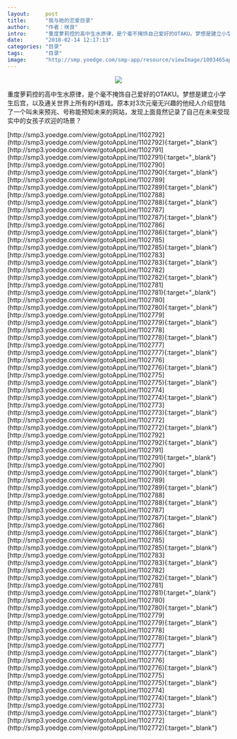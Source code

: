 ```yaml
---
layout:     post
title:      "我与她的恋爱目录"
author:     "作者：咲良"
intro:      "重度萝莉控的高中生水原律，是个毫不掩饰自己爱好的OTAKU。梦想是建立小学生后宫，以及通关世界上所有的H游戏。原本对3次元毫无兴趣的他经人介绍登陆了一个叫未来预兆、号称能预知未来的网站，发现上面竟然记录了自己在未来受现实中的女孩子欢迎的场景？"
date:       "2018-02-14 12:17:13"
categories: "目录"
tags:       "目录"
image:      "http://smp.yoedge.com/smp-app/resource/viewImage/1003465appline.png"
---
```

<div style="text-align: center">
<p><img src="http://smp.yoedge.com/smp-app/resource/viewImage/1003465appline.png"/></p>
</div>
<p class="post-meta">
<span>重度萝莉控的高中生水原律，是个毫不掩饰自己爱好的OTAKU。梦想是建立小学生后宫，以及通关世界上所有的H游戏。原本对3次元毫无兴趣的他经人介绍登陆了一个叫未来预兆、号称能预知未来的网站，发现上面竟然记录了自己在未来受现实中的女孩子欢迎的场景？</span>
</p>
[http://smp3.yoedge.com/view/gotoAppLine/1102792](http://smp3.yoedge.com/view/gotoAppLine/1102792){:target="_blank"}
[http://smp3.yoedge.com/view/gotoAppLine/1102791](http://smp3.yoedge.com/view/gotoAppLine/1102791){:target="_blank"}
[http://smp3.yoedge.com/view/gotoAppLine/1102790](http://smp3.yoedge.com/view/gotoAppLine/1102790){:target="_blank"}
[http://smp3.yoedge.com/view/gotoAppLine/1102789](http://smp3.yoedge.com/view/gotoAppLine/1102789){:target="_blank"}
[http://smp3.yoedge.com/view/gotoAppLine/1102788](http://smp3.yoedge.com/view/gotoAppLine/1102788){:target="_blank"}
[http://smp3.yoedge.com/view/gotoAppLine/1102787](http://smp3.yoedge.com/view/gotoAppLine/1102787){:target="_blank"}
[http://smp3.yoedge.com/view/gotoAppLine/1102786](http://smp3.yoedge.com/view/gotoAppLine/1102786){:target="_blank"}
[http://smp3.yoedge.com/view/gotoAppLine/1102785](http://smp3.yoedge.com/view/gotoAppLine/1102785){:target="_blank"}
[http://smp3.yoedge.com/view/gotoAppLine/1102783](http://smp3.yoedge.com/view/gotoAppLine/1102783){:target="_blank"}
[http://smp3.yoedge.com/view/gotoAppLine/1102782](http://smp3.yoedge.com/view/gotoAppLine/1102782){:target="_blank"}
[http://smp3.yoedge.com/view/gotoAppLine/1102781](http://smp3.yoedge.com/view/gotoAppLine/1102781){:target="_blank"}
[http://smp3.yoedge.com/view/gotoAppLine/1102780](http://smp3.yoedge.com/view/gotoAppLine/1102780){:target="_blank"}
[http://smp3.yoedge.com/view/gotoAppLine/1102779](http://smp3.yoedge.com/view/gotoAppLine/1102779){:target="_blank"}
[http://smp3.yoedge.com/view/gotoAppLine/1102778](http://smp3.yoedge.com/view/gotoAppLine/1102778){:target="_blank"}
[http://smp3.yoedge.com/view/gotoAppLine/1102777](http://smp3.yoedge.com/view/gotoAppLine/1102777){:target="_blank"}
[http://smp3.yoedge.com/view/gotoAppLine/1102776](http://smp3.yoedge.com/view/gotoAppLine/1102776){:target="_blank"}
[http://smp3.yoedge.com/view/gotoAppLine/1102775](http://smp3.yoedge.com/view/gotoAppLine/1102775){:target="_blank"}
[http://smp3.yoedge.com/view/gotoAppLine/1102774](http://smp3.yoedge.com/view/gotoAppLine/1102774){:target="_blank"}
[http://smp3.yoedge.com/view/gotoAppLine/1102773](http://smp3.yoedge.com/view/gotoAppLine/1102773){:target="_blank"}
[http://smp3.yoedge.com/view/gotoAppLine/1102772](http://smp3.yoedge.com/view/gotoAppLine/1102772){:target="_blank"}
[http://smp3.yoedge.com/view/gotoAppLine/1102792](http://smp3.yoedge.com/view/gotoAppLine/1102792){:target="_blank"}
[http://smp3.yoedge.com/view/gotoAppLine/1102791](http://smp3.yoedge.com/view/gotoAppLine/1102791){:target="_blank"}
[http://smp3.yoedge.com/view/gotoAppLine/1102790](http://smp3.yoedge.com/view/gotoAppLine/1102790){:target="_blank"}
[http://smp3.yoedge.com/view/gotoAppLine/1102789](http://smp3.yoedge.com/view/gotoAppLine/1102789){:target="_blank"}
[http://smp3.yoedge.com/view/gotoAppLine/1102788](http://smp3.yoedge.com/view/gotoAppLine/1102788){:target="_blank"}
[http://smp3.yoedge.com/view/gotoAppLine/1102787](http://smp3.yoedge.com/view/gotoAppLine/1102787){:target="_blank"}
[http://smp3.yoedge.com/view/gotoAppLine/1102786](http://smp3.yoedge.com/view/gotoAppLine/1102786){:target="_blank"}
[http://smp3.yoedge.com/view/gotoAppLine/1102785](http://smp3.yoedge.com/view/gotoAppLine/1102785){:target="_blank"}
[http://smp3.yoedge.com/view/gotoAppLine/1102783](http://smp3.yoedge.com/view/gotoAppLine/1102783){:target="_blank"}
[http://smp3.yoedge.com/view/gotoAppLine/1102782](http://smp3.yoedge.com/view/gotoAppLine/1102782){:target="_blank"}
[http://smp3.yoedge.com/view/gotoAppLine/1102781](http://smp3.yoedge.com/view/gotoAppLine/1102781){:target="_blank"}
[http://smp3.yoedge.com/view/gotoAppLine/1102780](http://smp3.yoedge.com/view/gotoAppLine/1102780){:target="_blank"}
[http://smp3.yoedge.com/view/gotoAppLine/1102779](http://smp3.yoedge.com/view/gotoAppLine/1102779){:target="_blank"}
[http://smp3.yoedge.com/view/gotoAppLine/1102778](http://smp3.yoedge.com/view/gotoAppLine/1102778){:target="_blank"}
[http://smp3.yoedge.com/view/gotoAppLine/1102777](http://smp3.yoedge.com/view/gotoAppLine/1102777){:target="_blank"}
[http://smp3.yoedge.com/view/gotoAppLine/1102776](http://smp3.yoedge.com/view/gotoAppLine/1102776){:target="_blank"}
[http://smp3.yoedge.com/view/gotoAppLine/1102775](http://smp3.yoedge.com/view/gotoAppLine/1102775){:target="_blank"}
[http://smp3.yoedge.com/view/gotoAppLine/1102774](http://smp3.yoedge.com/view/gotoAppLine/1102774){:target="_blank"}
[http://smp3.yoedge.com/view/gotoAppLine/1102773](http://smp3.yoedge.com/view/gotoAppLine/1102773){:target="_blank"}
[http://smp3.yoedge.com/view/gotoAppLine/1102772](http://smp3.yoedge.com/view/gotoAppLine/1102772){:target="_blank"}


